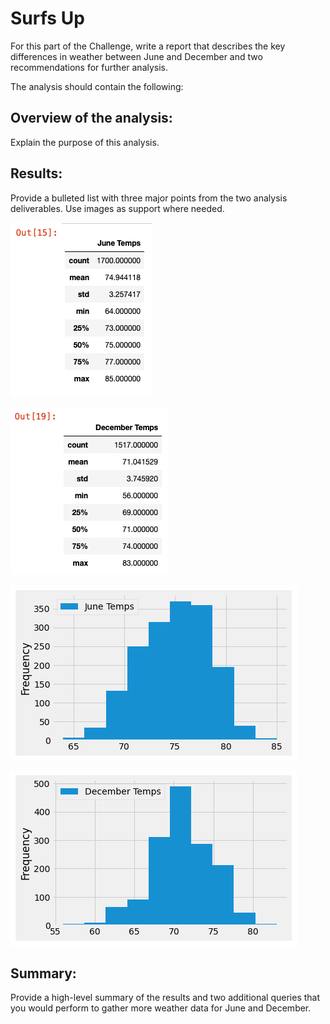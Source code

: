# Surfs Up

For this part of the Challenge, write a report that describes the key differences in weather between June and December and two recommendations for further analysis.

The analysis should contain the following:

## Overview of the analysis: 

Explain the purpose of this analysis.

## Results: 

Provide a bulleted list with three major points from the two analysis deliverables. Use images as support where needed.

![June statistics](Resources/June_stats.png)

![December statistics](Resources/December_stats.png)

![June histogram](Resources/June_histogram.png)

![December histogram](Resources/December_histogram.png)

## Summary: 

Provide a high-level summary of the results and two additional queries that you would perform to gather more weather data for June and December.